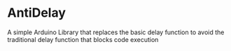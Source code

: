 # AntiDelay
 A simple Arduino Library that replaces the basic delay function to avoid the traditional delay function that blocks code execution
